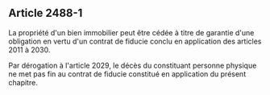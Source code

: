 Article 2488-1
----
La propriété d'un bien immobilier peut être cédée à titre de garantie d'une
obligation en vertu d'un contrat de fiducie conclu en application des articles
2011 à 2030.

Par dérogation à l'article 2029, le décès du constituant personne physique ne
met pas fin au contrat de fiducie constitué en application du présent chapitre.

